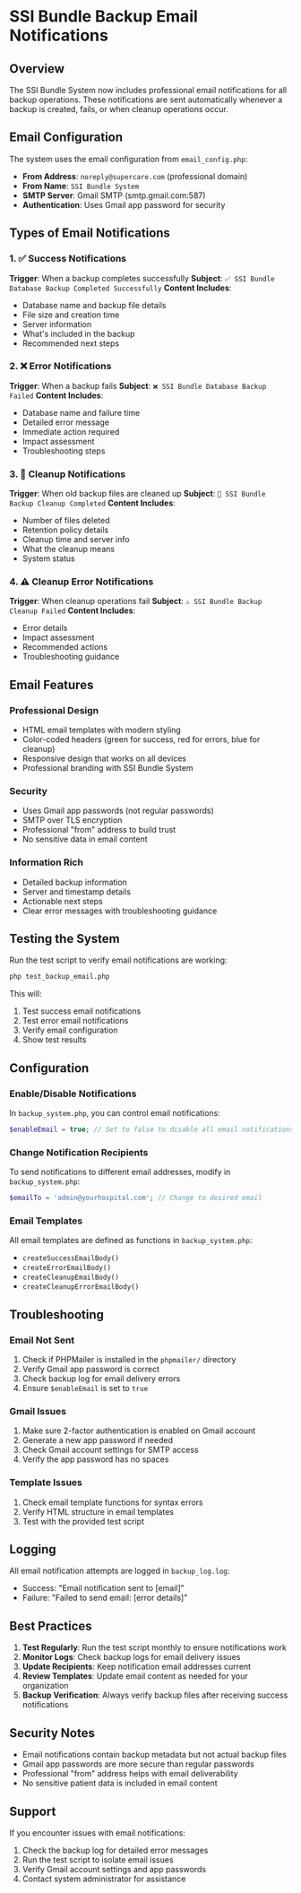# SSI Bundle Backup Email Notifications

## Overview

The SSI Bundle System now includes professional email notifications for all backup operations. These notifications are sent automatically whenever a backup is created, fails, or when cleanup operations occur.

## Email Configuration

The system uses the email configuration from `email_config.php`:

- **From Address**: `noreply@supercare.com` (professional domain)
- **From Name**: `SSI Bundle System`
- **SMTP Server**: Gmail SMTP (smtp.gmail.com:587)
- **Authentication**: Uses Gmail app password for security

## Types of Email Notifications

### 1. ✅ Success Notifications

**Trigger**: When a backup completes successfully
**Subject**: `✅ SSI Bundle Database Backup Completed Successfully`
**Content Includes**:

- Database name and backup file details
- File size and creation time
- Server information
- What's included in the backup
- Recommended next steps

### 2. ❌ Error Notifications

**Trigger**: When a backup fails
**Subject**: `❌ SSI Bundle Database Backup Failed`
**Content Includes**:

- Database name and failure time
- Detailed error message
- Immediate action required
- Impact assessment
- Troubleshooting steps

### 3. 🧹 Cleanup Notifications

**Trigger**: When old backup files are cleaned up
**Subject**: `🧹 SSI Bundle Backup Cleanup Completed`
**Content Includes**:

- Number of files deleted
- Retention policy details
- Cleanup time and server info
- What the cleanup means
- System status

### 4. ⚠️ Cleanup Error Notifications

**Trigger**: When cleanup operations fail
**Subject**: `⚠️ SSI Bundle Backup Cleanup Failed`
**Content Includes**:

- Error details
- Impact assessment
- Recommended actions
- Troubleshooting guidance

## Email Features

### Professional Design

- HTML email templates with modern styling
- Color-coded headers (green for success, red for errors, blue for cleanup)
- Responsive design that works on all devices
- Professional branding with SSI Bundle System

### Security

- Uses Gmail app passwords (not regular passwords)
- SMTP over TLS encryption
- Professional "from" address to build trust
- No sensitive data in email content

### Information Rich

- Detailed backup information
- Server and timestamp details
- Actionable next steps
- Clear error messages with troubleshooting guidance

## Testing the System

Run the test script to verify email notifications are working:

```bash
php test_backup_email.php
```

This will:

1. Test success email notifications
2. Test error email notifications
3. Verify email configuration
4. Show test results

## Configuration

### Enable/Disable Notifications

In `backup_system.php`, you can control email notifications:

```php
$enableEmail = true; // Set to false to disable all email notifications
```

### Change Notification Recipients

To send notifications to different email addresses, modify in `backup_system.php`:

```php
$emailTo = 'admin@yourhospital.com'; // Change to desired email
```

### Email Templates

All email templates are defined as functions in `backup_system.php`:

- `createSuccessEmailBody()`
- `createErrorEmailBody()`
- `createCleanupEmailBody()`
- `createCleanupErrorEmailBody()`

## Troubleshooting

### Email Not Sent

1. Check if PHPMailer is installed in the `phpmailer/` directory
2. Verify Gmail app password is correct
3. Check backup log for email delivery errors
4. Ensure `$enableEmail` is set to `true`

### Gmail Issues

1. Make sure 2-factor authentication is enabled on Gmail account
2. Generate a new app password if needed
3. Check Gmail account settings for SMTP access
4. Verify the app password has no spaces

### Template Issues

1. Check email template functions for syntax errors
2. Verify HTML structure in email templates
3. Test with the provided test script

## Logging

All email notification attempts are logged in `backup_log.log`:

- Success: "Email notification sent to [email]"
- Failure: "Failed to send email: [error details]"

## Best Practices

1. **Test Regularly**: Run the test script monthly to ensure notifications work
2. **Monitor Logs**: Check backup logs for email delivery issues
3. **Update Recipients**: Keep notification email addresses current
4. **Review Templates**: Update email content as needed for your organization
5. **Backup Verification**: Always verify backup files after receiving success notifications

## Security Notes

- Email notifications contain backup metadata but not actual backup files
- Gmail app passwords are more secure than regular passwords
- Professional "from" address helps with email deliverability
- No sensitive patient data is included in email content

## Support

If you encounter issues with email notifications:

1. Check the backup log for detailed error messages
2. Run the test script to isolate email issues
3. Verify Gmail account settings and app passwords
4. Contact system administrator for assistance
